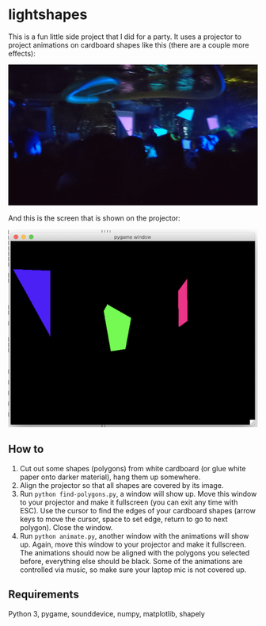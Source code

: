# lightshapes
This is a fun little side project that I did for a party. It uses a projector to project animations on cardboard shapes like this (there are a couple more effects):

![](images/party.gif)


And this is the screen that is shown on the projector:

![](images/screenshot.png)


## How to

1. Cut out some shapes (polygons) from white cardboard (or glue white paper onto darker material), hang them up somewhere.
2. Align the projector so that all shapes are covered by its image.
3. Run `python find-polygons.py`, a window will show up. Move this window to your projector and make it fullscreen (you can exit any time with ESC). Use the cursor to find the edges of your cardboard shapes (arrow keys to move the cursor, space to set edge, return to go to next polygon). Close the window.
4. Run `python animate.py`, another window with the animations will show up. Again, move this window to your projector and make it fullscreen. The animations should now be aligned with the polygons you selected before, everything else should be black. Some of the animations are controlled via music, so make sure your laptop mic is not covered up.


## Requirements

Python 3, pygame, sounddevice, numpy, matplotlib, shapely
